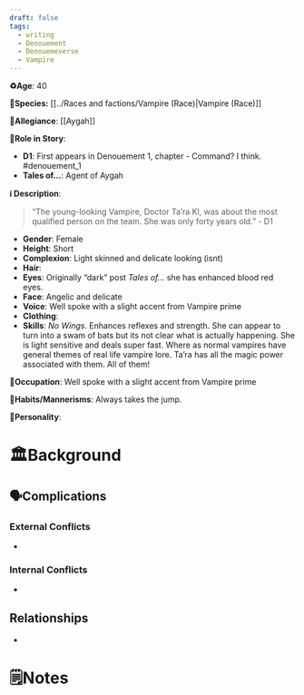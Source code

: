 ```yaml
---
draft: false
tags:
  - writing
  - Denouement
  - Denouemeverse
  - Vampire
---
```


**♻️Age**:  40 

👾**Species:** [[../Races and factions/Vampire (Race)|Vampire (Race)]]

🏅**Allegiance**: [[Aygah]]

**🎲Role in Story**:  

- **D1**: First appears in Denouement 1, chapter - Command? I think. #denouement_1 
- **Tales of...**: Agent of Aygah

**ℹ️ Description**: 

> “The young-looking Vampire, Doctor Ta’ra Kl, was about the most qualified person on the team. She was only forty years old.” - D1

* **Gender**:  Female
* **Height**: Short
* **Complexion**: Light skinned and delicate looking (isnt)
* **Hair**:
* **Eyes**: Originally “dark” post *Tales of...* she has enhanced blood red eyes.
* **Face**: Angelic and delicate
* **Voice**: Well spoke with a slight accent from Vampire prime
* **Clothing**:
* **Skills**: *No Wings*. Enhances reflexes and strength. She can appear to turn into a swam of bats but its not clear what is actually happening. She is light sensitive and deals super fast. Where as normal vampires have general themes of real life vampire lore. Ta’ra has all the magic power associated with them. All of them!

**💼Occupation**: Well spoke with a slight accent from Vampire prime

**🎺Habits/Mannerisms**: Always takes the jump.

**🧨Personality**:

# 🏛️Background


## 🗣️Complications

### **External Conflicts**

- 

### **Internal Conflicts**

- 

## Relationships

- 

# 🗒️Notes